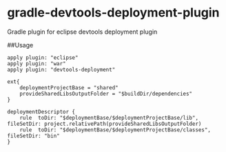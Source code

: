 gradle-devtools-deployment-plugin
=================================

Gradle plugin for eclipse devtools deployment plugin


##Usage

	apply plugin: "eclipse"
	apply plugin: "war"
	apply plugin: "devtools-deployment"
	
	ext{
		deploymentProjectBase = "shared"
		provideSharedLibsOutputFolder = "$buildDir/dependencies"
	}
	
	deploymentDescriptor {
		rule  toDir: "$deploymentBase/$deploymentProjectBase/lib", fileSetDir: project.relativePath(provideSharedLibsOutputFolder)
		rule  toDir: "$deploymentBase/$deploymentProjectBase/classes", fileSetDir: "bin"
	}
	
	